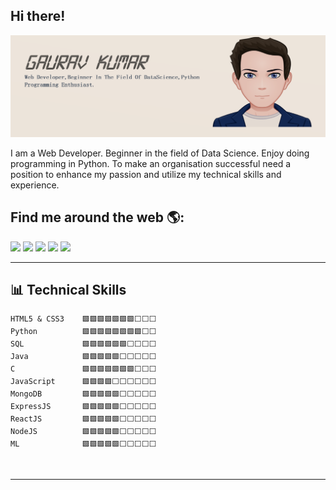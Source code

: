 ## Hi there!
![github](https://github.com/gauravappy97/gauravappy97/blob/master/Git%20Readme.png)
<p>I am a Web Developer. Beginner in the field of Data Science. Enjoy doing programming in Python. To make an organisation successful need a position to enhance my passion and utilize my technical skills and experience.</p>
<h2>Find me around the web 🌎:</h2> 
<a href="https://www.linkedin.com/in/gaurav-kumar-b9a87a148/" target="_blank"><img src="https://img.icons8.com/color/48/000000/linkedin.png"/></a>
<a href="https://twitter.com/gaurav_singh97" target="_blank"><img src="https://img.icons8.com/fluent/48/000000/twitter.png"/></a>
<a href="https://www.facebook.com/profile.php?id=100008250870529" target="_blank"><img src="https://img.icons8.com/fluent/48/000000/facebook-new.png"/></a>
<a href="mailto:gauravappy1997@gmail.com" target="_blank"><img src="https://img.icons8.com/fluent/48/000000/gmail.png"/></a>
<a href="https://gauravappy97.github.io/gauravkumar97/" target="_blank"><img src="https://img.icons8.com/fluent/48/000000/domain.png"/></a>
<br />

------

## 📊 Technical Skills
<!--START_SECTION:waka-->
```text
HTML5 & CSS3    🟩🟩🟩🟩🟩🟩🟩⬜⬜⬜
Python          🟩🟩🟩🟩🟩🟩🟩🟩⬜⬜
SQL             🟩🟩🟩🟩🟩🟩⬜⬜⬜⬜
Java            🟩🟩🟩🟩🟩⬜⬜⬜⬜⬜
C               🟩🟩🟩🟩🟩🟩🟩⬜⬜⬜
JavaScript      🟩🟩🟩🟩⬜⬜⬜⬜⬜⬜
MongoDB         🟩🟩🟩🟩🟩⬜⬜⬜⬜⬜
ExpressJS       🟩🟩🟩🟩🟩⬜⬜⬜⬜⬜
ReactJS         🟩🟩🟩🟩🟩⬜⬜⬜⬜⬜
NodeJS          🟩🟩🟩🟩🟩⬜⬜⬜⬜⬜ 
ML              🟩🟩🟩🟩🟩⬜⬜⬜⬜⬜
```
<!--END_SECTION:waka-->
<br />


------

